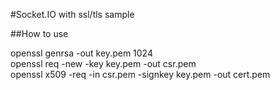 #Socket.IO with ssl/tls sample

##How to use

 openssl genrsa -out key.pem 1024  
 openssl req -new -key key.pem -out csr.pem  
 openssl x509 -req -in csr.pem -signkey key.pem -out cert.pem  




